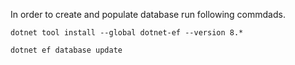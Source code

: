 In order to create and populate database run following commdads.

`dotnet tool install --global dotnet-ef --version 8.*`

`dotnet ef database update`
